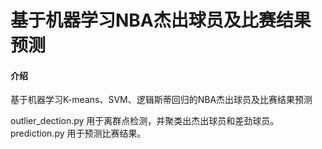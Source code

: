 # 基于机器学习NBA杰出球员及比赛结果预测

#### 介绍
基于机器学习K-means、SVM、逻辑斯蒂回归的NBA杰出球员及比赛结果预测


outlier_dection.py 用于离群点检测，并聚类出杰出球员和差劲球员。
prediction.py  用于预测比赛结果。